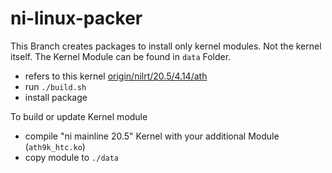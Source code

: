 # ni-linux-packer
This Branch creates packages to install only kernel modules. Not the kernel itself. The Kernel Module can be found in `data` Folder.

- refers to this kernel [origin/nilrt/20.5/4.14/ath](https://github.com/schmid-elektronik/ni-linux/tree/origin/nilrt/20.5/4.14/ath)
- run `./build.sh`
- install package



To build or update Kernel module

- compile "ni mainline 20.5" Kernel with your additional Module (`ath9k_htc.ko`)
- copy module to `./data`
